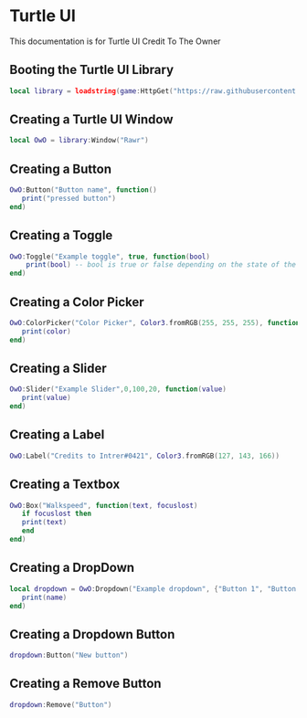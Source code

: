 # Turtle UI
This documentation is for Turtle UI Credit To The Owner

## Booting the Turtle UI Library
```lua
local library = loadstring(game:HttpGet("https://raw.githubusercontent.com/bloodball/-back-ups-for-libs/main/turtle"))()
```




## Creating a Turtle UI Window
```lua
local OwO = library:Window("Rawr")
```

## Creating a Button
```lua
OwO:Button("Button name", function()
   print("pressed button")
end)
```

## Creating a Toggle
```lua
OwO:Toggle("Example toggle", true, function(bool)
    print(bool) -- bool is true or false depending on the state of the toggle
end)
```

## Creating a Color Picker
```lua
OwO:ColorPicker("Color Picker", Color3.fromRGB(255, 255, 255), function(color)
   print(color)
end)
```

## Creating a Slider
```lua
OwO:Slider("Example Slider",0,100,20, function(value)
   print(value)
end)
```

## Creating a Label
```lua
OwO:Label("Credits to Intrer#0421", Color3.fromRGB(127, 143, 166))
```

## Creating a Textbox
```lua
OwO:Box("Walkspeed", function(text, focuslost)
   if focuslost then
   print(text)
   end
end)
```

## Creating a DropDown
```lua
local dropdown = OwO:Dropdown("Example dropdown", {"Button 1", "Button 2", "Third button"}, function(name)
   print(name)
end)
```

## Creating a Dropdown Button
```lua
dropdown:Button("New button")
```

## Creating a Remove Button
```lua
dropdown:Remove("Button")
```

